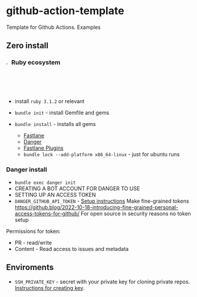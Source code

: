 # github-action-template
Template for Github Actions. Examples


## Zero install

### <img src="https://www.ruby-lang.org/images/header-ruby-logo.png"  width="2%"> Ruby ecosystem

- install `ruby 3.1.2` or relevant

- `bundle init` - install Gemfile and gems
- `bundle install` - installs all gems
  - [Fastlane](https://docs.fastlane.tools/getting-started/ios/setup/)
  - [Danger](https://danger.systems/guides/getting_started.html)
  - [Fastlane Plugins](https://docs.fastlane.tools/plugins/using-plugins/)
  - `bundle lock --add-platform x86_64-linux` - just for ubuntu runs

### Danger install

-  `bundle exec danger init`
- CREATING A BOT ACCOUNT FOR DANGER TO USE
- SETTING UP AN ACCESS TOKEN
- `DANGER_GITHUB_API_TOKEN` - [Setup instructions](https://danger.systems/guides/getting_started.html#creating-a-bot-account-for-danger-to-use)
Make fine-grained tokens https://github.blog/2022-10-18-introducing-fine-grained-personal-access-tokens-for-github/
For open source in security reasons no token setup

Permissions for token: 
- PR - read/write
- Content - Read access to issues and metadata


## Enviroments 

- `SSH_PRIVATE_KEY` - secret with your private key for cloning private repos. [Instructions for creating key](https://github.com/webfactory/ssh-agent#usage).